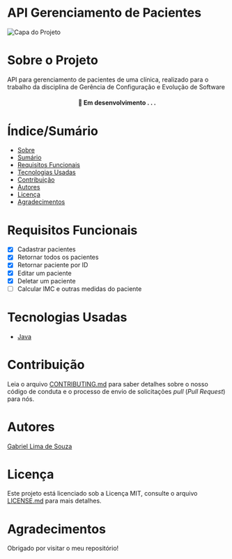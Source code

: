 # API Gerenciamento de Pacientes

![Capa do Projeto](https://picsum.photos/850/280)

# Sobre o Projeto

API para gerenciamento de pacientes de uma clínica, realizado para o trabalho da disciplina de Gerência de Configuração e Evolução de Software

<h4 align="center"> 
	🚧  Em desenvolvimento . . .
</h4>

# Índice/Sumário

- [Sobre](#sobre-o-projeto)
- [Sumário](#índice/sumário)
- [Requisitos Funcionais](#requisitos-funcionais)
- [Tecnologias Usadas](#tecnologias-usadas)
- [Contribuição](#contribuição)
- [Autores](#autores)
- [Licença](#licença)
- [Agradecimentos](#agradecimentos)

# Requisitos Funcionais

- [x] Cadastrar pacientes
- [x] Retornar todos os pacientes
- [x] Retornar paciente por ID
- [x] Editar um paciente
- [x] Deletar um paciente
- [ ] Calcular IMC e outras medidas do paciente

# Tecnologias Usadas

- [Java](https://www.java.com/pt-BR/)

# Contribuição

Leia o arquivo [CONTRIBUTING.md](CONTRIBUTING.md) para saber detalhes sobre o nosso código de conduta e o processo de envio de solicitações _pull_ (_Pull Request_) para nós.

# Autores

[Gabriel Lima de Souza](https://github.com/GabrielLimaDeSouza)

# Licença

Este projeto está licenciado sob a Licença MIT, consulte o arquivo [LICENSE.md](LICENSE.md) para mais detalhes.

# Agradecimentos

Obrigado por visitar o meu repositório!

